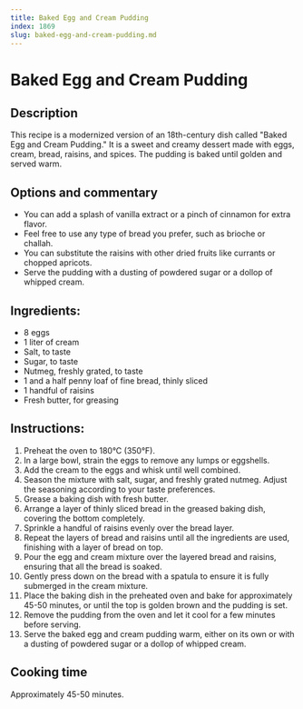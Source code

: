 ```yaml
---
title: Baked Egg and Cream Pudding
index: 1869
slug: baked-egg-and-cream-pudding.md
---
```


# Baked Egg and Cream Pudding

## Description
This recipe is a modernized version of an 18th-century dish called "Baked Egg and Cream Pudding." It is a sweet and creamy dessert made with eggs, cream, bread, raisins, and spices. The pudding is baked until golden and served warm.

## Options and commentary
- You can add a splash of vanilla extract or a pinch of cinnamon for extra flavor.
- Feel free to use any type of bread you prefer, such as brioche or challah.
- You can substitute the raisins with other dried fruits like currants or chopped apricots.
- Serve the pudding with a dusting of powdered sugar or a dollop of whipped cream.

## Ingredients:
- 8 eggs
- 1 liter of cream
- Salt, to taste
- Sugar, to taste
- Nutmeg, freshly grated, to taste
- 1 and a half penny loaf of fine bread, thinly sliced
- 1 handful of raisins
- Fresh butter, for greasing

## Instructions:
1. Preheat the oven to 180°C (350°F).
2. In a large bowl, strain the eggs to remove any lumps or eggshells.
3. Add the cream to the eggs and whisk until well combined.
4. Season the mixture with salt, sugar, and freshly grated nutmeg. Adjust the seasoning according to your taste preferences.
5. Grease a baking dish with fresh butter.
6. Arrange a layer of thinly sliced bread in the greased baking dish, covering the bottom completely.
7. Sprinkle a handful of raisins evenly over the bread layer.
8. Repeat the layers of bread and raisins until all the ingredients are used, finishing with a layer of bread on top.
9. Pour the egg and cream mixture over the layered bread and raisins, ensuring that all the bread is soaked.
10. Gently press down on the bread with a spatula to ensure it is fully submerged in the cream mixture.
11. Place the baking dish in the preheated oven and bake for approximately 45-50 minutes, or until the top is golden brown and the pudding is set.
12. Remove the pudding from the oven and let it cool for a few minutes before serving.
13. Serve the baked egg and cream pudding warm, either on its own or with a dusting of powdered sugar or a dollop of whipped cream.

## Cooking time
Approximately 45-50 minutes.